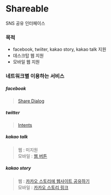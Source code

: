 Shareable
=========

SNS 공유 인터페이스


### 목적

- facebook, twiiter, kakao story, kakao talk 지원
- 데스크탑 웹 지원
- 모바일 웹 지원

### 네트워크별 이용하는 서비스

##### facebook
> [Share Dialog](https://developers.facebook.com/docs/sharing/)

##### twitter
> [Intents](https://dev.twitter.com/web/intents)

##### kakao talk
> 웹 : 미지원  
> 모바일 : [웹 버튼](https://developers.kakao.com/docs/js#카카오톡-링크-예제:-카카오톡-링크-버튼-생성하기---웹-버튼)  

##### kakao story
> 웹 : [카카오 스토리에 웹사이트 공유하기](https://developers.kakao.com/docs/js#카카오-api-예제:-카카오스토리에-웹사이트-공유하기)  
> 모바일 : [카카오 스토리 링크](http://www.kakao.com/services/api/story_link)
